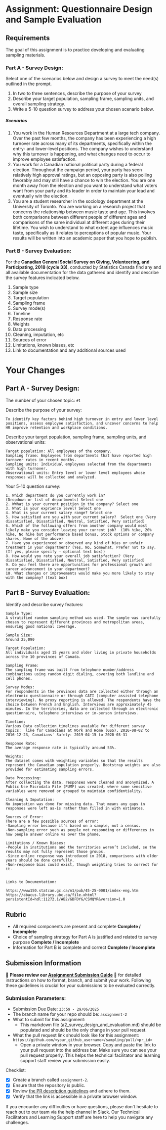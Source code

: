# Assignment: Questionnaire Design and Sample Evaluation

## Requirements

The goal of this assignment is to practice developing and evaluating sampling materials.

### Part A - Survey Design:

Select one of the scenarios below and design a survey to meet the need(s) outlined in the prompt.

1.	In two to three sentences, describe the purpose of your survey
2.	Describe your target population, sampling frame, sampling units, and overall sampling strategy.
3.	Write a 5-10 question survey to address your chosen scenario below.

##### Scenarios
1.	You work in the Human Resources Department at a large tech company. Over the past few months, the company has been experiencing a high turnover rate across many of its departments, specifically within the entry- and lower-level positions. The company wishes to understand why this turnover is happening, and what changes need to occur to improve employee satisfaction.
2.	You work for a Canadian national political party during a federal election. Throughout the campaign period, your party has seen relatively high approval ratings, but an opposing party is also polling favorably and may still have a chance to win the election. You are one month away from the election and you want to understand what voters want from your party and its leader in order to maintain your lead and eventually win the election.
3.	You are a student researcher in the sociology department at the University of Toronto. You are working on a research project that concerns the relationship between music taste and age. This involves both comparisons between different people of different ages and comparisons of the same individual at different ages during their lifetime. You wish to understand to what extent age influences music taste, specifically as it relates to perceptions of popular music. Your results will be written into an academic paper that you hope to publish.

### Part B - Survey Evaluation:

For the **Canadian General Social Survey on Giving, Volunteering, and Participating, 2018 (cycle 33)**, conducted by Statistics Canada find any and all available documentation for the data gathered and identify and describe the survey features indicated below.

1. Sample type
2. Sample size
3. Target population
4. Sampling frame
5. Survey mode(s) 
6. Timeline
7. Response rate
8. Weights
9. Data processing
10. Cleaning, imputation, etc
11. Sources of error
12. Limitations, known biases, etc
13. Link to documentation and any additional sources used


# Your Changes

## Part A - Survey Design: 

The number of your chosen topic: `#1`

Describe the purpose of your survey: 
```
To identify key factors behind high turnover in entry and lower level positions, assess employee satisfaction, and uncover concerns to help HR improve retention and workplace conditions.
```

Describe your target population, sampling frame, sampling units, and observational units:
```
Target population: All employees of the company.
Sampling frame: Employees from departments that have reported high turnover rates in recent months.
Sampling units: Individual employees selected from the departments with high turnover.
Observational units: Entry level or lower level employees whose responses will be collected and analyzed.
```

Your 5-10 question survey:
```
1. Which department do you currently work in?
(Dropdown or list of departments) Select one
2. WWhat is your current position in the company? Select one
3. What is your exprience level? Select one
4. What is your current salary range? Select one
5. How satisfied are you with your current salary?  Select one (Very dissatisfied, Dissatisfied, Neutral, Satisfied, Very satisfied)
6. Which of the following offers from another company would most likely make you consider leaving your current job?  (10% hike, 20% hike, No hike but performance based bonus, Stock options or company shares, None of the above)
7. Have you experienced or observed any kind of bias or unfair treatment in your department? (Yes, No, Somewhat, Prefer not to say, (If yes, please specify – optional text box))
8. How would you rate your overall job satisfaction? (Very dissatisfied, Dissatisfied, Neutral, Satisfied, Very satisfied)
9. Do you feel there are opportunities for professional growth and career advancement in your department?
10. What changes or improvements would make you more likely to stay with the company? (text box)
```

## Part B - Survey Evaluation:

Identify and describe survey features:

```
Sample Type:
A stratified random sampling method was used. The sample was carefully chosen to represent different provinces and metropolitan areas, ensuring good national coverage.

Sample Size:
Around 25,090

Target Population:
All individuals aged 15 years and older living in private households across the 10 provinces of Canada. 

Sampling Frame:
The sampling frame was built from telephone number/address combinations using random digit dialing, covering both landline and cell phones.

Survey Modes:
For respondents in the provinces data are collected either through an electronic questionnaire or through CATI (computer assisted telephone interviewing). No proxy reporting is allowed. The respondents have the choice between French and English. Interviews are approximately 45 minutes. In the territories, data are collected through an electronic questionnaire, telephone interviews or in-person interviews.

Timeline:
Various Data collection timelines avaiable for different survey topics:  like for Canadians at Work and Home (GSS), 2016-08-02 to 2016-12-23, Canadians' Safety: 2019-04-15 to 2020-03-31

Response Rate:
The average response rate is typically around 53%.

Weights:
The dataset comes with weighting variables so that the results represent the Canadian population properly. Bootstrap weights are also provided for estimating sampling errors.

Data Processing:
After collecting the data, responses were cleaned and anonymized. A Public Use Microdata File (PUMF) was created, where some sensitive variables were removed or grouped to maintain confidentiality.

Cleaning & Imputation:
No imputation was done for missing data. That means any gaps in responses were left as-is rather than filled in with estimates.

Sources of Error:
There are a few possible sources of error:
-Sampling error because it's based on a sample, not a census.
-Non-sampling error such as people not responding or differences in how people answer online vs over the phone.

Limitations / Known Biases:
-People in institutions and the territories weren’t included, so the results may not fully represent those groups.
-Since online response was introduced in 2018, comparisons with older years should be done carefully.
-Non-response bias could exist, though weighting tries to correct for it.


Links to Documentation:

https://www150.statcan.gc.ca/n1/pub/45-25-0001/index-eng.htm
https://abacus.library.ubc.ca/file.xhtml?persistentId=hdl:11272.1/AB2/GBFDYG/CSMQYR&version=1.0
```

## Rubric

-	All required components are present and complete **Complete / Incomplete**
-	Choice of sampling strategy for Part A is justified and related to survey purpose **Complete / Incomplete**
-	Information for Part B is complete and correct **Complete / Incomplete**

## Submission Information

🚨 **Please review our [Assignment Submission Guide](https://github.com/UofT-DSI/onboarding/blob/main/onboarding_documents/submissions.md)** 🚨 for detailed instructions on how to format, branch, and submit your work. Following these guidelines is crucial for your submissions to be evaluated correctly.

### Submission Parameters:
* Submission Due Date: `23:59 - 29/06/2025`
* The branch name for your repo should be: `assignment-2`
* What to submit for this assignment:
    * This markdown file (a2_survey_design_and_evaluation.md) should be populated and should be the only change in your pull request.
* What the pull request link should look like for this assignment: `https://github.com/<your_github_username>/sampling/pull/<pr_id>`
    * Open a private window in your browser. Copy and paste the link to your pull request into the address bar. Make sure you can see your pull request properly. This helps the technical facilitator and learning support staff review your submission easily.

Checklist:
- [X] Create a branch called `assignment-2`.
- [X] Ensure that the repository is public.
- [X] Review [the PR description guidelines](https://github.com/UofT-DSI/onboarding/blob/main/onboarding_documents/submissions.md#guidelines-for-pull-request-descriptions) and adhere to them.
- [X] Verify that the link is accessible in a private browser window.

If you encounter any difficulties or have questions, please don't hesitate to reach out to our team via the help channel in Slack. Our Technical Facilitators and Learning Support staff are here to help you navigate any challenges.
